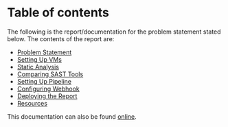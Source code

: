 # Table of contents

The following is the report/documentation for the problem statement stated below. The contents of the report are:

* [Problem Statement](/problem_statement)
* [Setting Up VMs](/setting_up_vms)
* [Static Analysis](/static_analysis)
* [Comparing SAST Tools](/comparing_sast_tools)
* [Setting Up Pipeline](/setting_up_pipeline)
* [Configuring Webhook](/configuring_webhook)
* [Deploying the Report](/deploying_report)
* [Resources](/resources)

This documentation can also be found [online](https://jenkins-report.netlify.com/).
